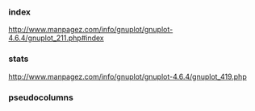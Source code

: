 ### index

http://www.manpagez.com/info/gnuplot/gnuplot-4.6.4/gnuplot_211.php#index

### stats

http://www.manpagez.com/info/gnuplot/gnuplot-4.6.4/gnuplot_419.php

### pseudocolumns
